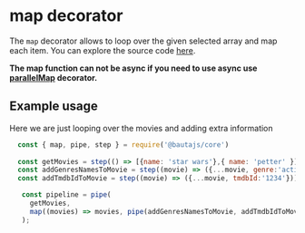 # map decorator

The `map` decorator allows to loop over the given selected array and map each item. You can explore the source code [here](https://github.axa.com/Digital/bauta-nodejs/blob/master/packages/bautajs-core/src/decorators/map.ts).

**The map function can not be async if you need to use async use [parallelMap](./parallelMap) decorator.**

## Example usage

Here we are just looping over the movies and adding extra information

```javascript
  const { map, pipe, step } = require('@bautajs/core')
  
  const getMovies = step(() => [{name: 'star wars'},{ name: 'petter' }]);
  const addGenresNamesToMovie = step((movie) => ({...movie, genre:'action'}));
  const addTmdbIdToMovie = step((movie) => ({...movie, tmdbId:'1234'}));

   const pipeline = pipe(
     getMovies,
     map((movies) => movies, pipe(addGenresNamesToMovie, addTmdbIdToMovie))
   );
 ```